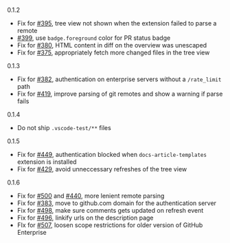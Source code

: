 0.1.2
 - Fix for [#395](https://github.com/Microsoft/vscode-pull-request-github/issues/395), tree view not shown when the extension failed to parse a remote
 - [#399](https://github.com/Microsoft/vscode-pull-request-github/issues/399), use `badge.foreground` color for PR status badge
 - Fix for [#380](https://github.com/Microsoft/vscode-pull-request-github/issues/380), HTML content in diff on the overview was unescaped
 - Fix for [#375](https://github.com/Microsoft/vscode-pull-request-github/issues/375), appropriately fetch more changed files in the tree view

0.1.3
- Fix for [#382](https://github.com/Microsoft/vscode-pull-request-github/issues/382), authentication on enterprise servers without a `/rate_limit` path
- Fix for [#419](https://github.com/Microsoft/vscode-pull-request-github/issues/419), improve parsing of git remotes and show a warning if parse fails

0.1.4
- Do not ship `.vscode-test/**` files

0.1.5
- Fix for [#449](https://github.com/Microsoft/vscode-pull-request-github/issues/449), authentication blocked when `docs-article-templates` extension is installed
- Fix for [#429](https://github.com/Microsoft/vscode-pull-request-github/issues/429), avoid unneccessary refreshes of the tree view

0.1.6
- Fix for [#500](https://github.com/Microsoft/vscode-pull-request-github/issues/500) and [#440](https://github.com/Microsoft/vscode-pull-request-github/issues/440), more lenient remote parsing
- Fix for [#383](https://github.com/Microsoft/vscode-pull-request-github/issues/383), move to github.com domain for the authentication server
- Fix for [#498](https://github.com/Microsoft/vscode-pull-request-github/issues/498), make sure comments gets updated on refresh event
- Fix for [#496](https://github.com/Microsoft/vscode-pull-request-github/issues/496), linkify urls on the description page
- FIx for [#507](https://github.com/Microsoft/vscode-pull-request-github/issues/507), loosen scope restrictions for older version of GitHub Enterprise